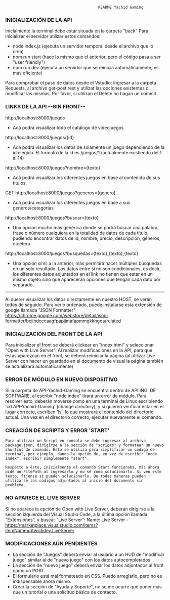                                             README Yachid Gaming 

### INICIALIZACIÓN DE LA API
Inicialmente la terminal debe estar situada en la carpeta "back"
Para inicializar el servidor utilizar estos comandos:
- node index.js       (ejecuta un servidor temporal desde el archivo que lo crea)
- npm run start       (hace lo mismo que el anterior, pero el código pasa a ser "user friendly")
- npm run dev         (ejecuta un servidor que se reinicia automáticamente, es más eficiente)

Para comprobar el paso de datos desde el Vstudio: ingresar a la carpeta Requests, al archivo get-post.rest y utilizar las opciones existentes o modificar las mismas. Por favor, si utilizan el Delete no hagan un commit. 


### LINKS DE LA API --SIN FRONT--
http://localhost:8000/juegos  
- Acá podrá visualizar todo el catálogo de videojuegos

http://localhost:8000/juegos/{id} 
- Acá podrá visualizar los datos de solamente un juego dependiendo de la id elegida. El formato de la id es /juegos/1 (actualmente existiendo del 1 al 14)

http://localhost:8000/juegos?nombre={texto} 
- Acá podrá visualizar los diferentes juegos en base al contenido de sus titulos. 

GET http://localhost:8000/juegos?generos={genero} 
- Acá podrá visualizar los diferentes juegos en base a sus generos/categorias

http://localhost:8000/juegos?buscar={texto} 
- Una opcion mucho más genérica donde se podrá buscar una palabra, frase o número cualquiera en la totalidad de datos de cada título, pudiendo encontrar datos de id, nombre, precio, descripción, géneros, etcétera.

http://localhost:8000/juegos?busquedas={texto},{texto},{texto} 
- Una opción símil a la anterior, más permitirá hacer múltiples búsquedas en un solo resultado. Los datos entre sí no son condicionales, es decir, los diferentes datos adjuntados en el link no tienen que estar en un mismo objeto sino que aparecerán opciones que tengan cada dato por separado.


-------------------------------------------------------------
Al querer visualizar los datos directamente en nuestro HOST, se verán todos de seguido. Para verlo ordenado, puede instalarse esta extensión de google llamada "JSON Formatter" 
https://chrome.google.com/webstore/detail/json-formatter/bcjindcccaagfpapjjmafapmmgkkhgoa/related

### INICIALIZACIÓN DEL FRONT DE LA API
Para inicializar el front se deberá clickear en "index.html" y seleccionar "Open with Live Server". 
Al realizar modificaciones en la API, para que éstas aparezcan en el front, se deberá reiniciar la página (al utilizar Live Server con hacer un guardado en el documento de visual la página también se actualizará automáticamente)



### ERROR DE MÓDULO EN NUEVO DISPOSITIVO
   Si la carpeta de API-Yachid-Gaming se encuentra dentro de API ING. DE SOFTWARE, al escribir "node index" tirará un error de módulo. Para resolver ésto, deberán moverse como en una terminal de Linux escribiendo 'cd API-Yachid-Gaming' (change directory), y si quieren verificar estar en el lugar correcto, escriben 'ls', lo que mostrará el contenido del directorio actual. Una vez en el directorio correcto, ejecutar nuevamente el comando.

### CREACIÓN DE SCRIPTS Y ERROR 'START'
    Para utilizar un Script en consola se debe ingresar al archivo package.json, dirigirse a la sección de "scripts" y formatear un nuevo shortcut de comando. Ésto se utiliza para simplificar un código de terminal, por ejemplo, dando la opción de, en vez de escribir "node index", escribir simplemente "start".
     
    Respecto a ésto, inicialmente el comando Start funcionaba, más ahora pide un FilePath al ingresarlo y no sé cómo solucionarlo. Si ven este texto, fíjense si pueden solucionarlo. De todas maneras pueden utilizarse los códigos adjuntados al inicio del documento sin problema.

### NO APARECE EL LIVE SERVER
   Si no aparece la opción de Open with Live Server, deberán dirigirse a la sección izquierda del Visual Studio Code, a la última opción llamada "Extensiones", y buscar "Live Server":
   Name: Live Server - https://marketplace.visualstudio.com/items?itemName=ritwickdey.LiveServer



### MODIFICACIONES AÚN PENDIENTES
- La sección de "Juegos" deberá enviar al usuario a un HUD de "modificar juego" similar al de "nuevo juego" con los datos autocompletados
- La sección de "nuevo juego" deberá enviar los datos adjuntados al front como un POST.
- El formulario está mal formateado en CSS. Puedo arreglarlo, pero no es indispensable ahora mismo.
- Crear la sección de "Ayuda y Soporte", no se me ocurre qué poner más que un tutorial o una solicitud básica de contacto.